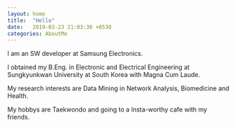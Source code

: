 ```yaml
---
layout: home
title:  "Hello"
date:   2019-03-23 21:03:36 +0530
categories: AboutMe
---
```

I am an SW developer at Samsung Electronics.

I obtained my B.Eng. in Electronic and Electrical Engineering at Sungkyunkwan University at South Korea with Magna Cum Laude.

My research interests are Data Mining in Network Analysis, Biomedicine and Health.

My hobbys are Taekwondo and going to a Insta-worthy cafe with my friends.
